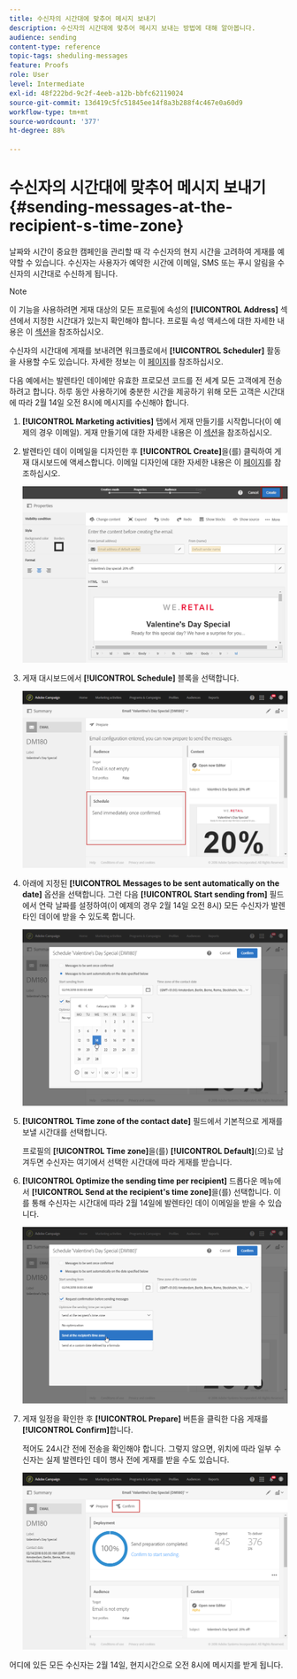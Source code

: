```yaml
---
title: 수신자의 시간대에 맞추어 메시지 보내기
description: 수신자의 시간대에 맞추어 메시지 보내는 방법에 대해 알아봅니다.
audience: sending
content-type: reference
topic-tags: sheduling-messages
feature: Proofs
role: User
level: Intermediate
exl-id: 48f222bd-9c2f-4eeb-a12b-bbfc62119024
source-git-commit: 13d419c5fc51845ee14f8a3b288f4c467e0a60d9
workflow-type: tm+mt
source-wordcount: '377'
ht-degree: 88%

---
```


# 수신자의 시간대에 맞추어 메시지 보내기{#sending-messages-at-the-recipient-s-time-zone}

날짜와 시간이 중요한 캠페인을 관리할 때 각 수신자의 현지 시간을 고려하여 게재를 예약할 수 있습니다. 수신자는 사용자가 예약한 시간에 이메일, SMS 또는 푸시 알림을 수신자의 시간대로 수신하게 됩니다.

>[!NOTE]
>
>이 기능을 사용하려면 게재 대상의 모든 프로필에 속성의 **[!UICONTROL Address]** 섹션에서 지정한 시간대가 있는지 확인해야 합니다. 프로필 속성 액세스에 대한 자세한 내용은 이 [섹션](../../audiences/using/editing-profiles.md)을 참조하십시오.

수신자의 시간대에 게재를 보내려면 워크플로에서 **[!UICONTROL Scheduler]** 활동을 사용할 수도 있습니다. 자세한 정보는 이 [페이지](../../automating/using/scheduler.md)를 참조하십시오.

다음 예에서는 발렌타인 데이에만 유효한 프로모션 코드를 전 세계 모든 고객에게 전송하려고 합니다. 하루 동안 사용하기에 충분한 시간을 제공하기 위해 모든 고객은 시간대에 따라 2월 14일 오전 8시에 메시지를 수신해야 합니다.

1. **[!UICONTROL Marketing activities]** 탭에서 게재 만들기를 시작합니다(이 예제의 경우 이메일). 게재 만들기에 대한 자세한 내용은 이 [섹션](../../channels/using/creating-an-email.md)을 참조하십시오.
1. 발렌타인 데이 이메일을 디자인한 후 **[!UICONTROL Create]**&#x200B;을(를) 클릭하여 게재 대시보드에 액세스합니다. 이메일 디자인에 대한 자세한 내용은 이 [페이지](../../designing/using/personalization.md#example-email-personalization)를 참조하십시오.

   ![](assets/send-time_opt_valentine_1.png)

1. 게재 대시보드에서 **[!UICONTROL Schedule]** 블록을 선택합니다.

   ![](assets/send-time_opt_valentine_2.png)

1. 아래에 지정된 **[!UICONTROL Messages to be sent automatically on the date]** 옵션을 선택합니다. 그런 다음 **[!UICONTROL Start sending from]** 필드에서 연락 날짜를 설정하여(이 예제의 경우 2월 14일 오전 8시) 모든 수신자가 발렌타인 데이에 받을 수 있도록 합니다.

   ![](assets/send-time_opt_valentine.png)

1. **[!UICONTROL Time zone of the contact date]** 필드에서 기본적으로 게재를 보낼 시간대를 선택합니다.

   프로필의 **[!UICONTROL Time zone]**&#x200B;을(를) **[!UICONTROL Default]**(으)로 남겨두면 수신자는 여기에서 선택한 시간대에 따라 게재를 받습니다.

1. **[!UICONTROL Optimize the sending time per recipient]** 드롭다운 메뉴에서 **[!UICONTROL Send at the recipient's time zone]**&#x200B;을(를) 선택합니다. 이를 통해 수신자는 시간대에 따라 2월 14일에 발렌타인 데이 이메일을 받을 수 있습니다.

   ![](assets/send-time_opt_valentine_3.png)

1. 게재 일정을 확인한 후 **[!UICONTROL Prepare]** 버튼을 클릭한 다음 게재를 **[!UICONTROL Confirm]**&#x200B;합니다.

   적어도 24시간 전에 전송을 확인해야 합니다. 그렇지 않으면, 위치에 따라 일부 수신자는 실제 발렌타인 데이 행사 전에 게재를 받을 수도 있습니다.

   ![](assets/send-time_opt_valentine_4.png)

어디에 있든 모든 수신자는 2월 14일, 현지시간으로 오전 8시에 메시지를 받게 됩니다.
